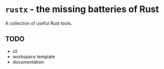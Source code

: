 # `rustx` - the missing batteries of Rust

A collection of useful Rust tools.

## TODO

- cli
- workspace template
- documentation
